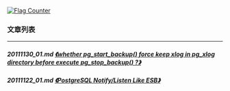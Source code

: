 <a rel="nofollow" href="http://info.flagcounter.com/h9V1"  ><img src="http://s03.flagcounter.com/count/h9V1/bg_FFFFFF/txt_000000/border_CCCCCC/columns_2/maxflags_12/viewers_0/labels_0/pageviews_0/flags_0/"  alt="Flag Counter"  border="0"  ></a>  
  
### 文章列表  
----  
##### 20111130_01.md   [《whether pg_start_backup() force keep xlog in pg_xlog directory before execute pg_stop_backup() ?》](20111130_01.md)  
##### 20111122_01.md   [《PostgreSQL Notify/Listen Like ESB》](20111122_01.md)  
